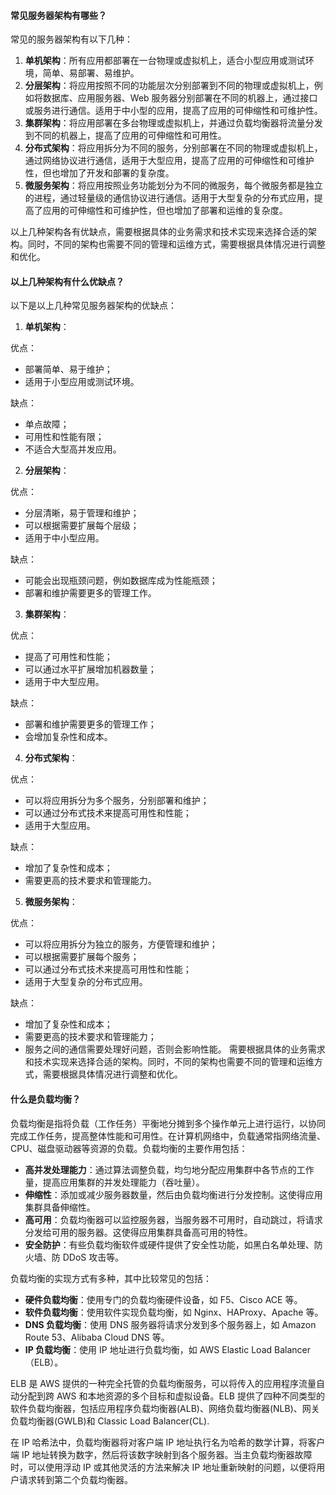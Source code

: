 <!--
 * @Author: Shu Binqi
 * @Date: 2023-03-05 23:50:28
 * @LastEditors: Shu Binqi
 * @LastEditTime: 2023-03-10 16:07:48
 * @Description: 服务器面试题（3题）
 * @Version: 1.0.0
 * @FilePath: \interviewQuestions\前端项目\其他\服务器.md
-->

#### 常见服务器架构有哪些？

常见的服务器架构有以下几种：

1. **单机架构**：所有应用都部署在一台物理或虚拟机上，适合小型应用或测试环境，简单、易部署、易维护。
1. **分层架构**：将应用按照不同的功能层次分别部署到不同的物理或虚拟机上，例如将数据库、应用服务器、Web 服务器分别部署在不同的机器上，通过接口或服务进行通信。适用于中小型的应用，提高了应用的可伸缩性和可维护性。
1. **集群架构**：将应用部署在多台物理或虚拟机上，并通过负载均衡器将流量分发到不同的机器上，提高了应用的可伸缩性和可用性。
1. **分布式架构**：将应用拆分为不同的服务，分别部署在不同的物理或虚拟机上，通过网络协议进行通信，适用于大型应用，提高了应用的可伸缩性和可维护性，但也增加了开发和部署的复杂度。
1. **微服务架构**：将应用按照业务功能划分为不同的微服务，每个微服务都是独立的进程，通过轻量级的通信协议进行通信。适用于大型复杂的分布式应用，提高了应用的可伸缩性和可维护性，但也增加了部署和运维的复杂度。

以上几种架构各有优缺点，需要根据具体的业务需求和技术实现来选择合适的架构。同时，不同的架构也需要不同的管理和运维方式，需要根据具体情况进行调整和优化。

#### 以上几种架构有什么优缺点？

以下是以上几种常见服务器架构的优缺点：

1. **单机架构**：

优点：

- 部署简单、易于维护；
- 适用于小型应用或测试环境。

缺点：

- 单点故障；
- 可用性和性能有限；
- 不适合大型高并发应用。

2. **分层架构**：

优点：

- 分层清晰，易于管理和维护；
- 可以根据需要扩展每个层级；
- 适用于中小型应用。

缺点：

- 可能会出现瓶颈问题，例如数据库成为性能瓶颈；
- 部署和维护需要更多的管理工作。

3. **集群架构**：

优点：

- 提高了可用性和性能；
- 可以通过水平扩展增加机器数量；
- 适用于中大型应用。

缺点：

- 部署和维护需要更多的管理工作；
- 会增加复杂性和成本。

4. **分布式架构**：

优点：

- 可以将应用拆分为多个服务，分别部署和维护；
- 可以通过分布式技术来提高可用性和性能；
- 适用于大型应用。

缺点：

- 增加了复杂性和成本；
- 需要更高的技术要求和管理能力。

5. **微服务架构**：

优点：

- 可以将应用拆分为独立的服务，方便管理和维护；
- 可以根据需要扩展每个服务；
- 可以通过分布式技术来提高可用性和性能；
- 适用于大型复杂的分布式应用。

缺点：

- 增加了复杂性和成本；
- 需要更高的技术要求和管理能力；
- 服务之间的通信需要处理好问题，否则会影响性能。
  需要根据具体的业务需求和技术实现来选择合适的架构。同时，不同的架构也需要不同的管理和运维方式，需要根据具体情况进行调整和优化。

#### 什么是负载均衡？

负载均衡是指将负载（工作任务）平衡地分摊到多个操作单元上进行运行，以协同完成工作任务，提高整体性能和可用性。在计算机网络中，负载通常指网络流量、CPU、磁盘驱动器等资源的负载。负载均衡的主要作用包括：

- **高并发处理能力**：通过算法调整负载，均匀地分配应用集群中各节点的工作量，提高应用集群的并发处理能力（吞吐量）。
- **伸缩性**：添加或减少服务器数量，然后由负载均衡进行分发控制。这使得应用集群具备伸缩性。
- **高可用**：负载均衡器可以监控服务器，当服务器不可用时，自动跳过，将请求分发给可用的服务器。这使得应用集群具备高可用的特性。
- **安全防护**：有些负载均衡软件或硬件提供了安全性功能，如黑白名单处理、防火墙、防 DDoS 攻击等。

负载均衡的实现方式有多种，其中比较常见的包括：

- **硬件负载均衡**：使用专门的负载均衡硬件设备，如 F5、Cisco ACE 等。
- **软件负载均衡**：使用软件实现负载均衡，如 Nginx、HAProxy、Apache 等。
- **DNS 负载均衡**：使用 DNS 服务器将请求分发到多个服务器上，如 Amazon Route 53、Alibaba Cloud DNS 等。
- **IP 负载均衡**：使用 IP 地址进行负载均衡，如 AWS Elastic Load Balancer（ELB）。

ELB 是 AWS 提供的一种完全托管的负载均衡服务，可以将传入的应用程序流量自动分配到跨 AWS 和本地资源的多个目标和虚拟设备。ELB 提供了四种不同类型的软件负载均衡器，包括应用程序负载均衡器(ALB)、网络负载均衡器(NLB)、网关负载均衡器(GWLB)和 Classic Load Balancer(CL).

在 IP 哈希法中，负载均衡器将对客户端 IP 地址执行名为哈希的数学计算，将客户端 IP 地址转换为数字，然后将该数字映射到各个服务器。当主负载均衡器故障时，可以使用浮动 IP 或其他灵活的方法来解决 IP 地址重新映射的问题，以便将用户请求转到第二个负载均衡器。
